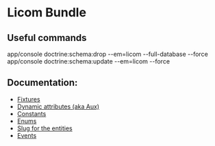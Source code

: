 # Licom Bundle

## Useful commands
app/console doctrine:schema:drop --em=licom --full-database --force
app/console doctrine:schema:update --em=licom --force

## Documentation:
* [Fixtures](Docs/Fixtures.md)
* [Dynamic attributes (aka Aux)](Docs/DynamicAttributes.md)
* [Constants](Docs/Constants.md)
* [Enums](Docs/Enums.md)
* [Slug for the entities](Docs/Slugs.md)
* [Events](Docs/Events.md)